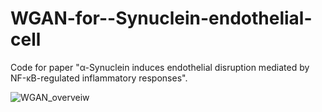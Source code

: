 # WGAN-for--Synuclein-endothelial-cell
Code for paper "α-Synuclein induces endothelial disruption mediated by NF-κB-regulated inflammatory responses".


![WGAN_overveiw](https://github.com/KBRI-Neuroinformatics/WGAN-for--Synuclein-endothelial-cell/issues/1#issue-1397377182.png)
